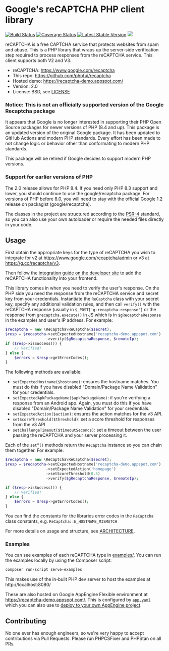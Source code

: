 # Google's reCAPTCHA PHP client library

[![Build Status](https://github.com/phpfui/recaptcha/actions/workflows/tests.yml/badge.svg)](https://github.com/phpfui/recaptcha/actions?query=workflow%3Atests)
[![Coverage Status](https://coveralls.io/repos/github/google/recaptcha/badge.svg)](https://coveralls.io/github/phpfui/recaptcha)
[![Latest Stable Version](https://img.shields.io/packagist/v/phpfui/recaptcha.svg)](https://packagist.org/packages/phpfui/recaptcha)
![](https://img.shields.io/badge/PHPStan-level%206-brightgreen.svg?style=flat)

reCAPTCHA is a free CAPTCHA service that protects websites from spam and abuse. This is a PHP library that wraps up the server-side verification step required to process responses from the reCAPTCHA service. This client supports both V2 and V3.

- reCAPTCHA: https://www.google.com/recaptcha
- This repo: https://github.com/phpfui/recaptcha
- Hosted demo: https://recaptcha-demo.appspot.com/
- Version: 2.0
- License: BSD, see [LICENSE](LICENSE)

### Notice: This is not an officially supported version of the Google Recaptcha package

It appears that Google is no longer interested in supporting their PHP Open Source packages for newer versions of PHP (8.4 and up). This package is an updated version of the original Google package. It has been updated to GitHub Actions and modern PHP standards. Every effort has been made to not change logic or behavior other than conformating to modern PHP standards.

This package will be retired if Google decides to support modern PHP versions.

### Support for earlier versions of PHP

The 2.0 release allows for PHP 8.4. If you need only PHP 8.3 support and lower, you should continue to use the google/recaptcha package. For versions of PHP before 8.0, you will need to stay with the official Google 1.2 release on packagist (google/recaptcha).

The classes in the project are structured according to the [PSR-4](https://www.php-fig.org/psr/psr-4/) standard, so you can also use your own autoloader or require the needed files directly in your code.

## Usage

First obtain the appropriate keys for the type of reCAPTCHA you wish to integrate for v2 at https://www.google.com/recaptcha/admin or v3 at https://g.co/recaptcha/v3.

Then follow the [integration guide on the developer site](https://developers.google.com/recaptcha/intro) to add the reCAPTCHA functionality into your frontend.

This library comes in when you need to verify the user's response. On the PHP side you need the response from the reCAPTCHA service and secret key from your credentials. Instantiate the `ReCaptcha` class with your secret key, specify any additional validation rules, and then call `verify()` with the reCAPTCHA response (usually in `$_POST['g-recaptcha-response']` or the response from `grecaptcha.execute()` in JS which is in `$gRecaptchaResponse` in the example) and user's IP address. For example:

```php
$recaptcha = new \ReCaptcha\ReCaptcha($secret);
$resp = $recaptcha->setExpectedHostname('recaptcha-demo.appspot.com')
                  ->verify($gRecaptchaResponse, $remoteIp);
if ($resp->isSuccess()) {
    // Verified!
} else {
    $errors = $resp->getErrorCodes();
}
```

The following methods are available:

- `setExpectedHostname($hostname)`: ensures the hostname matches. You must do
  this if you have disabled "Domain/Package Name Validation" for your
  credentials.
- `setExpectedApkPackageName($apkPackageName)`: if you're verifying a response
  from an Android app. Again, you must do this if you have disabled
  "Domain/Package Name Validation" for your credentials.
- `setExpectedAction($action)`: ensures the action matches for the v3 API.
- `setScoreThreshold($threshold)`: set a score threshold for responses from the
  v3 API
- `setChallengeTimeout($timeoutSeconds)`: set a timeout between the user passing
  the reCAPTCHA and your server processing it.

Each of the `set`\*`()` methods return the `ReCaptcha` instance so you can chain them together. For example:

```php
$recaptcha = new \ReCaptcha\ReCaptcha($secret);
$resp = $recaptcha->setExpectedHostname('recaptcha-demo.appspot.com')
                  ->setExpectedAction('homepage')
                  ->setScoreThreshold(0.5)
                  ->verify($gRecaptchaResponse, $remoteIp);

if ($resp->isSuccess()) {
    // Verified!
} else {
    $errors = $resp->getErrorCodes();
}
```

You can find the constants for the libraries error codes in the `ReCaptcha` class constants, e.g. `ReCaptcha::E_HOSTNAME_MISMATCH`

For more details on usage and structure, see [ARCHITECTURE](ARCHITECTURE.md).

### Examples

You can see examples of each reCAPTCHA type in [examples/](examples/). You can run the examples locally by using the Composer script:

```sh
composer run-script serve-examples
```

This makes use of the in-built PHP dev server to host the examples at http://localhost:8080/

These are also hosted on Google AppEngine Flexible environment at https://recaptcha-demo.appspot.com/. This is configured by [`app.yaml`](./app.yaml) which you can also use to [deploy to your own AppEngine project](https://cloud.google.com/appengine/docs/flexible/php/download).

## Contributing

No one ever has enough engineers, so we're very happy to accept contributions via Pull Requests. Please run PHPCSFixer and PHPStan on all PRs.